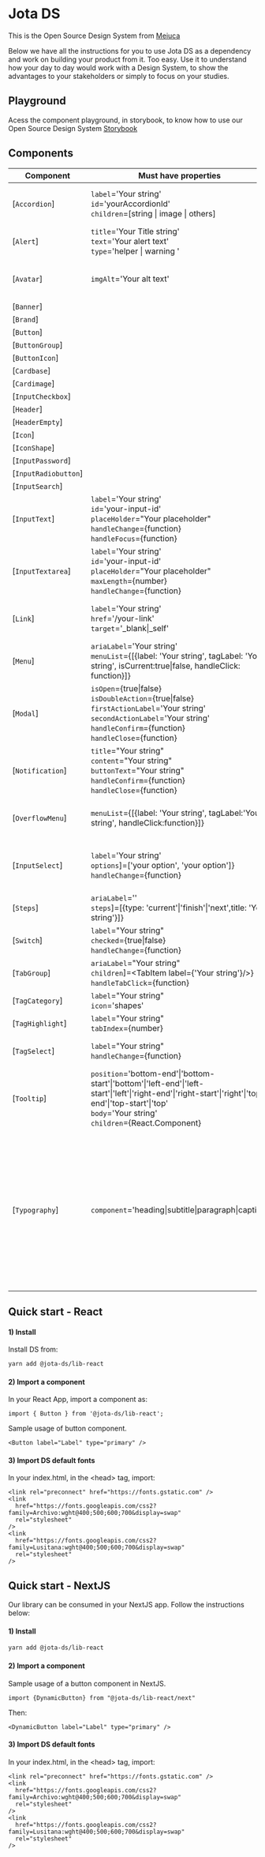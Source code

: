 # Jota DS

This is the Open Source Design System from [Meiuca](https://meiuca.co/)

Below we have all the instructions for you to use Jota DS as a dependency and work on building your product from it. Too easy. Use it to understand how your day to day would work with a Design System, to show the advantages to your stakeholders or simply to focus on your studies.

## Playground

Acess the component playground, in storybook, to know how to use our Open Source Design System [Storybook](https://storybook.jota.meiuca.co/)

## Components

| Component    | Must have properties  | optional properties
| ----------    |  ------  |  ------
| [`Accordion`]  | `label`='Your string' <br>`id`='yourAccordionId'<br>`children`=[string \| image \| others] |  `onColor`='true \| false' <br>`labelHeadingVariant`='h2 \| h3 \| h4' <br>`opened`="true \| false" 
| [`Alert`]   | `title`='Your Title string' <br>`text`='Your alert text'<br>`type`='helper \| warning ' |  `isOpen`='true \| false' 
| [`Avatar`] | `imgAlt`='Your alt text' | `size`='small \| medium \| large' <br>`onColor`='true \| false' <br>`hasNotification`='true \| false' <br>`imgUrl`='www.yourUrl'
| [`Banner`]
| [`Brand`]
| [`Button`]
| [`ButtonGroup`]
| [`ButtonIcon`]
| [`Cardbase`]
| [`Cardimage`]
| [`InputCheckbox`]
| [`Header`]
| [`HeaderEmpty`]
| [`Icon`]
| [`IconShape`]
| [`InputPassword`]
| [`InputRadiobutton`]
| [`InputSearch`]
| [`InputText`] | `label`='Your string' <br>`id`='your-input-id'<br>`placeHolder`="Your placeholder" <br>`handleChange`={function} <br>`handleFocus`={function} | `maxLength`={number} <br>`error`={true\|false} <br>`onColor`={true\|false} <br>`disabled`={true\|false}
| [`InputTextarea`] | `label`='Your string' <br>`id`='your-input-id'<br>`placeHolder`="Your placeholder" <br>`maxLength`={number} <br>`handleChange`={function} | <br>`error`={true\|false} <br>`onColor`={true\|false} <br>`disabled`={true\|false} <br>`showHelper`={true\|false}
| [`Link`] | `label`='Your string' <br>`href`='/your-link' <br>`target`='_blank\|_self' | `onColor`={true\|false} <br>`disabled`={true\|false} <br>`icon`={true\|false} <br>`handleClick`={function}
| [`Menu`] | `ariaLabel`='Your string' <br>`menuList`={[{label: 'Your string', tagLabel: 'Your string', isCurrent:true\|false, handleClick: function}]} | `isOpen`={true\|false}
| [`Modal`] | `isOpen`={true\|false} <br>`isDoubleAction`={true\|false} <br>`firstActionLabel`='Your string' <br>`secondActionLabel`='Your string' <br>`handleConfirm`={function} <br>`handleClose`={function} | `isCloseDisabled`={true\|false} <br>`handleCancel`={function}
| [`Notification`] | `title`="Your string" <br>`content`="Your string" <br>`buttonText`="Your string" <br>`handleConfirm`={function} <br>`handleClose`={function} | `isOpen`={true\|false} <br>
|[`OverflowMenu`] | `menuList`={[{label: 'Your string', tagLabel:'Your string', handleClick:function}]} | `isOpen`={true\|false} <br>`onColor`={true\|false} <br>`toggleMenu`={function} <br>`getCurrentMenuItem`={function}
| [`InputSelect`] | `label`='Your string' <br>`options`]=['your option', 'your option']} <br>`handleChange`={function} | `disabled`={true\|false} <br>`error`={true\|false} `errorMsg`='Your string' <br>`placeholder`='Your string' <br>`onColor`={true\|false}
| [`Steps`] | `ariaLabel`='' <br>`steps`]=[{type: 'current'\|'finish'\|'next',title: 'Your string'}]} | 
| [`Switch`] | `label`="Your string" <br>`checked`={true\|false} <br>`handleChange`={function} | `disabled`={true\|false} <br>`onColor`={true\|false}
| [`TabGroup`] | `ariaLabel`="Your string" <br>`children`]=\<TabItem label={'Your string'}\/>} <br>`handleTabClick`={function} | onColor={true\|false}
| [`TagCategory`] | `label`="Your string" <br>`icon`='shapes' | `onColor`={true\|false}
| [`TagHighlight`] | `label`="Your string" <br>`tabIndex`={number} | 
| [`TagSelect`] | `label`="Your string" <br>`handleChange`={function} | `disabled`={true\|false} <br>`onColor`={true\|false} <br>`active`={true\|false}
| [`Tooltip`] | `position`='bottom-end'\|'bottom-start'\|'bottom'\|'left-end'\|'left-start'\|'left'\|'right-end'\|'right-start'\|'right'\|'top-end'\|'top-start'\|'top' <br>`body`='Your string' <br>`children`={React.Component} | `onColor`={true\|false}
| [`Typography`] | `component`='heading\|subtitle\|paragraph\|caption' |  If component attribute is 'heading', variant='h1\|h2\|h3\|h4\|h5\|h6' <br><br>If component attribute is 'heading', size='x-small'\|'small'\|'medium'\|'large'\|'x-large'\|'display' <br><br>If component attribute is 'subtitle', size='small'\|'large' <br><br>If component attribute is 'paragraph', size='small'\|'large' <br><br>`onColor`={true\|false}

## Quick start - React

#### 1) Install

Install DS from:

```sh
yarn add @jota-ds/lib-react
```


#### 2) Import a component

In your React App, import a component as:

```
import { Button } from '@jota-ds/lib-react';
```

Sample usage of button component.

```
<Button label="Label" type="primary" />
```

#### 3) Import DS default fonts

In your index.html, in the \<head> tag, import:

```
<link rel="preconnect" href="https://fonts.gstatic.com" />
<link
  href="https://fonts.googleapis.com/css2?family=Archivo:wght@400;500;600;700&display=swap"
  rel="stylesheet"
/>
<link
  href="https://fonts.googleapis.com/css2?family=Lusitana:wght@400;500;600;700&display=swap"
  rel="stylesheet"
/>
```

## Quick start - NextJS

Our library can be consumed in your NextJS app. Follow the instructions below:

#### 1) Install

```sh
yarn add @jota-ds/lib-react
```

#### 2) Import a component

Sample usage of a button component in NextJS.

```
import {DynamicButton} from "@jota-ds/lib-react/next"
```

Then:

```
<DynamicButton label="Label" type="primary" />
```

#### 3) Import DS default fonts

In your index.html, in the \<head> tag, import:

```
<link rel="preconnect" href="https://fonts.gstatic.com" />
<link
  href="https://fonts.googleapis.com/css2?family=Archivo:wght@400;500;600;700&display=swap"
  rel="stylesheet"
/>
<link
  href="https://fonts.googleapis.com/css2?family=Lusitana:wght@400;500;600;700&display=swap"
  rel="stylesheet"
/>
```